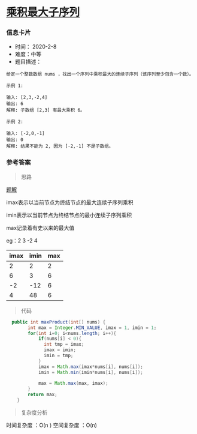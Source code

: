 # [乘积最大子序列](https://leetcode-cn.com/problems/maximum-product-subarray/)

### 信息卡片

- 时间： 2020-2-8
- 难度：中等
- 题目描述：

```
给定一个整数数组 nums ，找出一个序列中乘积最大的连续子序列（该序列至少包含一个数）。

示例 1:

输入: [2,3,-2,4]
输出: 6
解释: 子数组 [2,3] 有最大乘积 6。

示例 2:

输入: [-2,0,-1]
输出: 0
解释: 结果不能为 2, 因为 [-2,-1] 不是子数组。
```



### 参考答案

> 思路

[题解](https://leetcode-cn.com/problems/maximum-product-subarray/solution/hua-jie-suan-fa-152-cheng-ji-zui-da-zi-xu-lie-by-g/)

imax表示以当前节点为终结节点的最大连续子序列乘积

 imin表示以当前节点为终结节点的最小连续子序列乘积 

max记录着有史以来的最大值

eg：2	3	-2	4

| imax | imin | max  |
| ---- | ---- | ---- |
| 2    | 2    | 2    |
| 6    | 3    | 6    |
| -2   | -12  | 6    |
| 4    | 48   | 6    |



> 代码

```java
  public int maxProduct(int[] nums) {
        int max = Integer.MIN_VALUE, imax = 1, imin = 1;
        for(int i=0; i<nums.length; i++){
            if(nums[i] < 0){ 
              int tmp = imax;
              imax = imin;
              imin = tmp;
            }
            imax = Math.max(imax*nums[i], nums[i]);
            imin = Math.min(imin*nums[i], nums[i]);
            
            max = Math.max(max, imax);
        }
        return max;
    }

```



> 复杂度分析

时间复杂度 ：O(n )
空间复杂度 ：O(n) 


